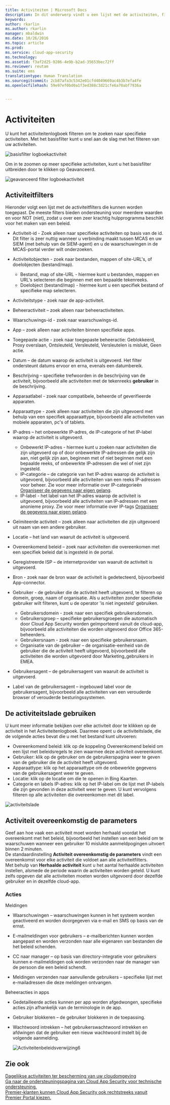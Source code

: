 ```yaml
---
title: Activiteiten | Microsoft Docs
description: In dit onderwerp vindt u een lijst met de activiteiten, filters en overeenkomstparameters die kunnen worden toegepast op activiteitenbeleidsregels.
keywords: 
author: rkarlin
ms.author: rkarlin
manager: mbaldwin
ms.date: 10/26/2016
ms.topic: article
ms.prod: 
ms.service: cloud-app-security
ms.technology: 
ms.assetid: f3af2d25-9286-4e9b-b2ad-35653bec72ff
ms.reviewer: reutam
ms.suite: ems
translationtype: Human Translation
ms.sourcegitcommit: 2cb87afa3c5342e01cfd4049669ac4b3b7efa4fe
ms.openlocfilehash: 59e97ef0bd0a1f3ed388c3d21cfe6a70abf7936a


---
```

# <a name="activities"></a>Activiteiten
U kunt het activiteitenlogboek filteren om te zoeken naar specifieke activiteiten. Met het basisfilter kunt u snel aan de slag met het filteren van uw activiteiten.

 ![basisfilter logboekactiviteit](media/activity-log-filter-basic.png)

Om in te zoomen op meer specifieke activiteiten, kunt u het basisfilter uitbreiden door te klikken op Geavanceerd.

 ![geavanceerd filter logboekactiviteit](media/activity-log-filter-advanced.png)

## <a name="activity-filters"></a>Activiteitfilters
Hieronder volgt een lijst met de activiteitfilters die kunnen worden toegepast. De meeste filters bieden ondersteuning voor meerdere waarden en voor NOT (niet), zodat u over een zeer krachtig hulpprogramma beschikt voor het maken van een beleid.  
  
-   Activiteit-id - Zoek alleen naar specifieke activiteiten op basis van de id. Dit filter is zeer nuttig wanneer u verbinding maakt tussen MCAS en uw SIEM (met behulp van de SIEM-agent) en u de waarschuwingen in de MCAS-portal verder wilt onderzoeken.  
  
-   Activiteitobjecten - zoek naar bestanden, mappen of site-URL's, of doelobjecten (bestand/map).
    - Bestand, map of site-URL - hiermee kunt u bestanden, mappen en URL's selecteren die beginnen met een bepaalde tekenreeks.
    - Doelobject (bestand/map) - hiermee kunt u een specifiek bestand of specifieke map selecteren. 
    
-   Activiteitstype - zoek naar de app-activiteit.

-   Beheeractiviteit – zoek alleen naar beheeractiviteiten.  
  
-   Waarschuwings-id - zoek naar waarschuwings-id.

-   App – zoek alleen naar activiteiten binnen specifieke apps.  
  
-   Toegepaste actie - zoek naar toegepaste beheeractie: Geblokkeerd, Proxy overslaan, Ontsleuteld, Versleuteld, Versleutelen is mislukt, Geen actie.

-   Datum – de datum waarop de activiteit is uitgevoerd. Het filter ondersteunt datums ervoor en erna, evenals een datumbereik.  
  
-   Beschrijving – specifieke trefwoorden in de beschrijving van de activiteit, bijvoorbeeld alle activiteiten met de tekenreeks **gebruiker** in de beschrijving.  
  
-   Apparaatlabel - zoek naar compatibele, beheerde of geverifieerde apparaten.

-   Apparaattype - zoek alleen naar activiteiten die zijn uitgevoerd met behulp van een specifiek apparaattype, bijvoorbeeld alle activiteiten van mobiele apparaten, pc's of tablets.  
  
-   IP-adres – het onbewerkte IP-adres, de IP-categorie of het IP-label waarop de activiteit is uitgevoerd.  
    - Onbewerkt IP-adres - hiermee kunt u zoeken naar activiteiten die zijn uitgevoerd op of door onbewerkte IP-adressen die gelijk zijn aan, niet gelijk zijn aan, beginnen met of niet beginnen met een bepaalde reeks, of onbewerkte IP-adressen die wel of niet zijn ingesteld. 
    - IP-categorie – de categorie van het IP-adres waarop de activiteit is uitgevoerd, bijvoorbeeld alle activiteiten van een reeks IP-adressen voor beheer. Zie voor meer informatie over IP-categorieën [Organiseer de gegevens naar eigen gelang](general-setup.md#IPtagsandRanges).  
    - IP-label - het label van het IP-adres waarop de activiteit is uitgevoerd, bijvoorbeeld alle activiteiten van IP-adressen met een anonieme proxy. Zie voor meer informatie over IP-tags [Organiseer de gegevens naar eigen gelang](general-setup.md#IPtagsandRanges).
  
-   Geïmiteerde activiteit – zoek alleen naar activiteiten die zijn uitgevoerd uit naam van een andere gebruiker.  

-   Locatie – het land van waaruit de activiteit is uitgevoerd.  

-   Overeenkomend beleid – zoek naar activiteiten die overeenkomen met een specifiek beleid dat is ingesteld in de portal.  

-   Geregistreerde ISP – de internetprovider van waaruit de activiteit is uitgevoerd.   

-  Bron - zoek naar de bron waar de activiteit is gedetecteerd, bijvoorbeeld App-connector. 

-   Gebruiker - de gebruiker die de activiteit heeft uitgevoerd, te filteren op domein, groep, naam of organisatie. Als u activiteiten zonder specifieke gebruiker wilt filteren, kunt u de operator 'is niet ingesteld' gebruiken.  
    -   Gebruikersdomein - zoek naar een specifiek gebruikersdomein.
    -   Gebruikersgroep – specifieke gebruikersgroepen die automatisch door Cloud App Security worden geïmporteerd vanuit de cloud-app, bijvoorbeeld alle activiteiten die worden uitgevoerd door Office 365-beheerders.
    -   Gebruikersnaam - zoek naar een specifieke gebruikersnaam.
    -   Organisatie van de gebruiker – de organisatie-eenheid van de gebruiker die de activiteit heeft uitgevoerd, bijvoorbeeld alle activiteiten die worden uitgevoerd door Marketing_gebruikers in EMEA.  

-   Gebruikersagent – de gebruikersagent van waaruit de activiteit is uitgevoerd.  
  
-   Label van de gebruikersagent – ingebouwd label voor de gebruikersagent, bijvoorbeeld alle activiteiten van een verouderde browser of verouderde besturingssystemen.  
    
  
## <a name="working-with-the-activity-drawer"></a>De activiteitslade gebruiken

U kunt meer informatie bekijken over elke activiteit door te klikken op de activiteit in het Activiteitenlogboek. Daarmee opent u de activiteitslade, die de volgende acties bevat die u met het bestand kunt uitvoeren:

- Overeenkomend beleid: klik op de koppeling Overeenkomend beleid om een lijst met beleidsregels te zien waarmee deze activiteit overeenkomt.
- Gebruiker: klik op de gebruiker om de gebruikerspagina weer te geven van de gebruiker die de activiteit heeft uitgevoerd. 
- Apparaattype: klik op het apparaattype om de onbewerkte gegevens van de gebruikersagent weer te geven. 
- Locatie: klik op de locatie om die te openen in Bing Kaarten.
- Categorie en labels IP-adres: klik op het IP-label om de lijst met IP-labels die zijn gevonden in deze activiteit weer te geven. U kunt vervolgens filteren op alle activiteiten die overeenkomen met dit label.    

![activiteitslade](./media/activity-drawer.png "activity drawer")  
  


## <a name="activity-match-parameters"></a>Activiteit overeenkomstig de parameters  
Geef aan hoe vaak een activiteit moet worden herhaald voordat het overeenkomt met het beleid, bijvoorbeeld het instellen van een beleid om te waarschuwen wanneer een gebruiker 10 mislukte aanmeldpogingen uitvoert binnen 2 minuten.  
De standaardinstelling **Activiteit overeenkomstig de parameters** vindt een overeenkomst voor elke activiteit die voldoet aan alle activiteitfilters.   
Met behulp van **Herhaalde activiteit** kunt u het aantal herhaalde activiteiten instellen, alsmede de periode waarin de activiteiten worden geteld. U kunt zelfs opgeven dat alle activiteiten moeten worden uitgevoerd door dezelfde gebruiker en in dezelfde cloud-app.  
  
### <a name="actions"></a>Acties  
Meldingen  
  
-   Waarschuwingen – waarschuwingen kunnen in het systeem worden geactiveerd en worden doorgegeven via e-mail en SMS op basis van de ernst.  
  
-   E-mailmeldingen voor gebruikers – e-mailberichten kunnen worden aangepast en worden verzonden naar alle eigenaren van bestanden die het beleid schenden.  
  
-   CC naar manager – op basis van directory-integratie voor gebruikers kunnen e-mailmeldingen ook worden verzonden naar de manager van de persoon die een beleid schendt.  
  
-   Meldingen verzenden naar aanvullende gebruikers – specifieke lijst met e-mailadressen die deze meldingen ontvangen.  
  
Beheeracties in apps  
  
-   Gedetailleerde acties kunnen per app worden afgedwongen, specifieke acties zijn afhankelijk van de terminologie in de app.  
  
-   Gebruiker blokkeren – de gebruiker blokkeren in de toepassing.  
  
-   Wachtwoord intrekken – het gebruikerswachtwoord intrekken en afdwingen dat de gebruiker een nieuw wachtwoord instelt bij de volgende aanmelding.  
  
     ![Activiteitenbeleidsverwijzing6](./media/activity-policy-ref6.png "activity policy ref6")  
  
## <a name="see-also"></a>Zie ook  
[Dagelijkse activiteiten ter bescherming van uw cloudomgeving](daily-activities-to-protect-your-cloud-environment.md)   
[Ga naar de ondersteuningspagina van Cloud App Security voor technische ondersteuning.](http://support.microsoft.com/oas/default.aspx?prid=16031)   
[Premier-klanten kunnen Cloud App Security ook rechtstreeks vanuit Premier Portal kiezen.](https://premier.microsoft.com/)  
  
  


<!--HONumber=Oct16_HO5-->



